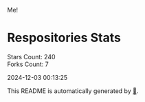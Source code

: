 Me!

# Respositories Stats
Stars Count: 240  
Forks Count: 7

2024-12-03 00:13:25  

This README is automatically generated by [🐰](https://github.com/rnitta/rnitta).
